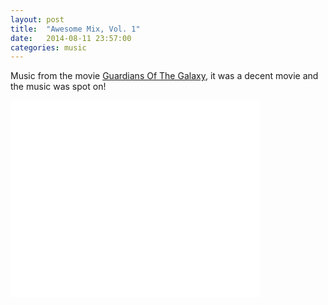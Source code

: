 ```yaml
---
layout: post
title:  "Awesome Mix, Vol. 1"
date:   2014-08-11 23:57:00
categories: music
---
```


Music from the movie [Guardians Of The Galaxy][imdb], it was a decent movie and the music was spot on!

<div class="video-container">
<iframe width="400" height="315" src="//www.youtube.com/embed/P8T-ojIMGkA" frameborder="0" allowfullscreen></iframe>
</div>

[imdb]: http://www.imdb.com/title/tt2015381/